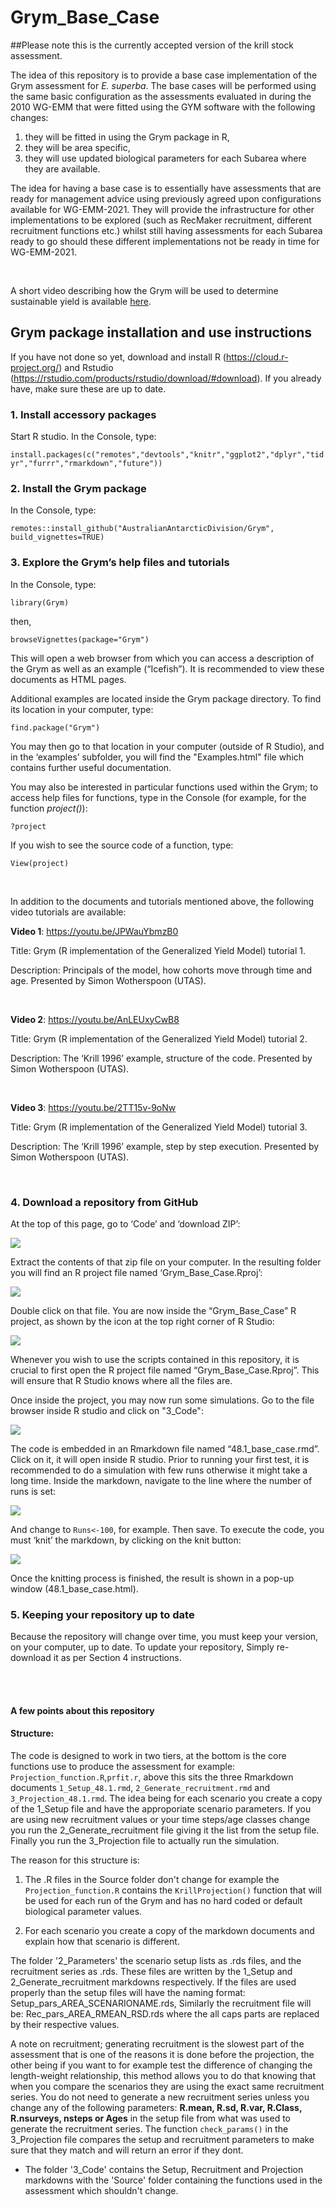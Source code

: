 # Grym_Base_Case

##Please note this is the currently accepted version of the krill stock assessment. 

The idea of this repository is to provide a base case implementation of the Grym assessment for <i>E. superba</i>.
The base cases will be performed using the same basic configuration as the assessments evaluated in during the 2010 WG-EMM that were fitted using the GYM software with the following changes: 
  
  1. they will be fitted in using the Grym package in R, 
  2. they will be area specific, 
  3. they will use updated biological parameters for each Subarea where they are available. 

The idea for having a base case is to essentially have assessments that are ready for management advice using previously agreed upon configurations available for WG-EMM-2021. They will provide the infrastructure for other implementations to be explored (such as RecMaker recruitment, different recruitment functions etc.) whilst still having assessments for each Subarea ready to go should these different implementations not be ready in time for WG-EMM-2021. 

<br>

A short video describing how the Grym will be used to determine sustainable yield is available [here](https://youtu.be/jekkTxbo_r8).







## Grym package installation and use instructions

If you have not done so yet, download and install R (https://cloud.r-project.org/) and Rstudio (https://rstudio.com/products/rstudio/download/#download).
If you already have, make sure these are up to date.

### 1.	Install accessory packages
Start R studio. In the Console, type:

`install.packages(c("remotes","devtools","knitr","ggplot2","dplyr","tidyr","furrr","rmarkdown","future"))`

### 2.	Install the Grym package
In the Console, type:

`remotes::install_github("AustralianAntarcticDivision/Grym", build_vignettes=TRUE)`


### 3.	Explore the Grym’s help files and tutorials
In the Console, type:

`library(Grym)`

then,

`browseVignettes(package="Grym")`

This will open a web browser from which you can access a description of the Grym as well as an example (“Icefish”). It is recommended to view these documents as HTML pages.

Additional examples are located inside the Grym package directory. To find its location in your computer, type:

`find.package("Grym")`

You may then go to that location in your computer (outside of R Studio), and in the ‘examples’ subfolder, you will find the "Examples.html" file which contains further useful documentation.

You may also be interested in particular functions used within the Grym; to access help files for functions, type in the Console (for example, for the function *project()*):

`?project`

If you wish to see the source code of a function, type:

`View(project)`

<br>

In addition to the documents and tutorials mentioned above, the following video tutorials are available:

__Video 1__:  https://youtu.be/JPWauYbmzB0

Title: Grym (R implementation of the Generalized Yield Model) tutorial 1.

Description: Principals of the model, how cohorts move through time and age. Presented by Simon Wotherspoon (UTAS).

<br>

__Video 2__: https://youtu.be/AnLEUxyCwB8

Title: Grym (R implementation of the Generalized Yield Model) tutorial 2.

Description: The ‘Krill 1996’ example, structure of the code. Presented by Simon Wotherspoon (UTAS).

<br>

__Video 3__: https://youtu.be/2TT15v-9oNw

Title: Grym (R implementation of the Generalized Yield Model) tutorial 3.

Description: The ‘Krill 1996’ example, step by step execution. Presented by Simon Wotherspoon (UTAS).

<br>



### 4.	Download a repository from GitHub

At the top of this page, go to ‘Code’ and ‘download ZIP’:
 
![](https://raw.githubusercontent.com/ccamlr/Grym_Base_Case/master/Readme_Images/Readme_img00.png)

Extract the contents of that zip file on your computer. In the resulting folder you will find an R project file named ‘Grym_Base_Case.Rproj’:

![](https://raw.githubusercontent.com/ccamlr/Grym_Base_Case/master/Readme_Images/Readme_img02.png)
 
Double click on that file. You are now inside the “Grym_Base_Case” R project, as shown by the icon at the top right corner of R Studio:
 
![](https://raw.githubusercontent.com/ccamlr/Grym_Base_Case/master/Readme_Images/Readme_img01.png)
 
Whenever you wish to use the scripts contained in this repository, it is crucial to first open the R project file named “Grym_Base_Case.Rproj”. This will ensure that R Studio knows where all the files are.

Once inside the project, you may now run some simulations. Go to the file browser inside R studio and click on "3_Code":
 
![](https://raw.githubusercontent.com/ccamlr/Grym_Base_Case/master/Readme_Images/Readme_img03.png)

The code is embedded in an Rmarkdown file named “48.1_base_case.rmd”. Click on it, it will open inside R studio. 
Prior to running your first test, it is recommended to do a simulation with few runs otherwise it might take a long time. Inside the markdown, navigate to the line where the number of runs is set:

![](https://raw.githubusercontent.com/ccamlr/Grym_Base_Case/master/Readme_Images/Readme_img04.png)
 
And change to `Runs<-100`, for example. Then save.
To execute the code, you must ‘knit’ the markdown, by clicking on the knit button:

![](https://raw.githubusercontent.com/ccamlr/Grym_Base_Case/master/Readme_Images/Readme_img05.png)

Once the knitting process is finished, the result is shown in a pop-up window (48.1_base_case.html).

### 5.	Keeping your repository up to date

Because the repository will change over time, you must keep your version, on your computer, up to date. To update your repository, Simply re-download it as per Section 4 instructions.

<br>

<br>


#### A few points about this repository
#### Structure:
The code is designed to work in two tiers, at the bottom is the core functions use to produce the assessment for example: `Projection_function.R`,`prfit.r`, above this sits the three Rmarkdown documents `1_Setup_48.1.rmd`, `2_Generate_recruitment.rmd` and `3_Projection_48.1.rmd`. The idea being for each scenario you create a copy of the 1_Setup file and have the approporiate scenario parameters. If you are using new recruitment values or your time steps/age classes change you run the 2_Generate_recruitment file giving it the list from the setup file. Finally you run the 3_Projection file to actually run the simulation.   


The reason for this structure is:
  1. The .R files in the Source folder don't change for example the `Projection_function.R` contains the `KrillProjection()` function that will be used for each run of the Grym and has no hard coded or default biological parameter values.  

  2. For each scenario you create a copy of the markdown documents and explain how that scenario is different. 

The folder '2_Parameters' the scenario setup lists as .rds files, and the recruitment series as .rds. These files are written by the 1_Setup and 2_Generate_recruitment markdowns respectively. If the files are used properly than the setup files will have the naming format: Setup_pars_AREA_SCENARIONAME.rds, Similarly the recruitment file will be: Rec_pars_AREA_RMEAN_RSD.rds where the all caps parts are replaced by their respective values. 

A note on recruitment; generating recruitment is the slowest part of the assessment that is one of the reasons it is done before the projection, the other being if you want to for example test the difference of changing the length-weight relationship, this method allows you to do that knowing that when you compare the scenarios they are using the exact same recruitment series. You do not need to generate a new recruitment series unless you change any of the following parameters: **R.mean, R.sd, R.var, R.Class, R.nsurveys, nsteps or Ages** in the setup file from what was used to generate the recruitment series. The function `check_params()` in the 3_Projection file compares the setup and recruitment parameters to make sure that they match and will return an error if they dont. 

- The folder '3_Code' contains the Setup, Recruitment and Projection markdowns with the 'Source' folder containing the functions used in the assessment which shouldn't change.




